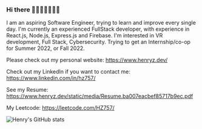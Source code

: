 ### Hi there 👋👋👋👋👋👋👋

I am an aspiring Software Engineer, trying to learn and improve every single day. I'm currently an experienced FullStack developer, with experience in React.js, Node.js, Express.js and Firebase. I'm interested in VR development, Full Stack, Cybersecurity. Trying to get an Internship/co-op for Summer 2022, or Fall 2022.

Please check out my personal website: https://www.henryz.dev/

Check out my LinkedIn if you want to contact me: https://www.linkedin.com/in/hz757/

See my Resume: https://www.henryz.dev/static/media/Resume.ba007eacbef85717b9ec.pdf

My Leetcode: https://leetcode.com/HZ757/

![Henry's GitHub stats](https://github-readme-stats.vercel.app/api?username=HZ757&show_icons=true&theme=radical)

<!--
**HZ757/HZ757** is a ✨ _special_ ✨ repository because its `README.md` (this file) appears on your GitHub profile.

Here are some ideas to get you started:

- 🔭 I’m currently working on ...
- 🌱 I’m currently learning ...
- 👯 I’m looking to collaborate on ...
- 🤔 I’m looking for help with ...
- 💬 Ask me about ...
- 📫 How to reach me: ...
- 😄 Pronouns: ...
- ⚡ Fun fact: ...
-->
